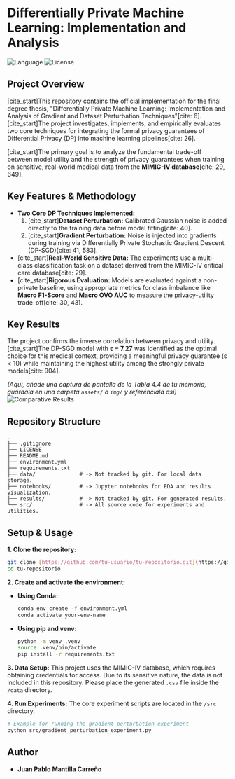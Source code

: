 # Differentially Private Machine Learning: Implementation and Analysis

![Language](https://img.shields.io/badge/Language-Python-blue.svg)
![License](https://img.shields.io/badge/License-MIT-yellow.svg)

## Project Overview

[cite_start]This repository contains the official implementation for the final degree thesis, "Differentially Private Machine Learning: Implementation and Analysis of Gradient and Dataset Perturbation Techniques"[cite: 6]. [cite_start]The project investigates, implements, and empirically evaluates two core techniques for integrating the formal privacy guarantees of Differential Privacy (DP) into machine learning pipelines[cite: 26].

[cite_start]The primary goal is to analyze the fundamental trade-off between model utility and the strength of privacy guarantees when training on sensitive, real-world medical data from the **MIMIC-IV database**[cite: 29, 649].

## Key Features & Methodology

* **Two Core DP Techniques Implemented:**
    1.  [cite_start]**Dataset Perturbation:** Calibrated Gaussian noise is added directly to the training data before model fitting[cite: 40].
    2.  [cite_start]**Gradient Perturbation:** Noise is injected into gradients during training via Differentially Private Stochastic Gradient Descent (DP-SGD)[cite: 41, 583].
* [cite_start]**Real-World Sensitive Data:** The experiments use a multi-class classification task on a dataset derived from the MIMIC-IV critical care database[cite: 29].
* [cite_start]**Rigorous Evaluation:** Models are evaluated against a non-private baseline, using appropriate metrics for class imbalance like **Macro F1-Score** and **Macro OVO AUC** to measure the privacy-utility trade-off[cite: 30, 43].

## Key Results

The project confirms the inverse correlation between privacy and utility. [cite_start]The DP-SGD model with **ε = 7.27** was identified as the optimal choice for this medical context, providing a meaningful privacy guarantee (ε < 10) while maintaining the highest utility among the strongly private models[cite: 904].

*(Aquí, añade una captura de pantalla de la Tabla 4.4 de tu memoria, guárdala en una carpeta `assets/` o `img/` y referénciala así)*
![Comparative Results](assets/results_comparison.png)

## Repository Structure

```
.
├── .gitignore
├── LICENSE
├── README.md
├── environment.yml
├── requirements.txt
├── data/              # -> Not tracked by git. For local data storage.
├── notebooks/         # -> Jupyter notebooks for EDA and results visualization.
├── results/           # -> Not tracked by git. For generated results.
└── src/               # -> All source code for experiments and utilities.
```

## Setup & Usage

**1. Clone the repository:**
```bash
git clone [https://github.com/tu-usuario/tu-repositorio.git](https://github.com/tu-usuario/tu-repositorio.git)
cd tu-repositorio
```

**2. Create and activate the environment:**

* **Using Conda:**
    ```bash
    conda env create -f environment.yml
    conda activate your-env-name
    ```
* **Using pip and venv:**
    ```bash
    python -m venv .venv
    source .venv/bin/activate
    pip install -r requirements.txt
    ```

**3. Data Setup:**
This project uses the MIMIC-IV database, which requires obtaining credentials for access. Due to its sensitive nature, the data is not included in this repository. Please place the generated `.csv` file inside the `/data` directory.

**4. Run Experiments:**
The core experiment scripts are located in the `/src` directory.
```bash
# Example for running the gradient perturbation experiment
python src/gradient_perturbation_experiment.py
```

## Author

* **Juan Pablo Mantilla Carreño**